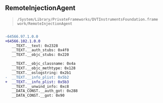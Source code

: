## RemoteInjectionAgent

> `/System/Library/PrivateFrameworks/DVTInstrumentsFoundation.framework/RemoteInjectionAgent`

```diff

-64566.97.1.0.0
+64566.102.1.0.0
   __TEXT.__text: 0x2328
   __TEXT.__auth_stubs: 0x4f0
   __TEXT.__objc_stubs: 0x220

   __TEXT.__objc_classname: 0x4a
   __TEXT.__objc_methtype: 0x128
   __TEXT.__oslogstring: 0x2b1
-  __TEXT.__info_plist: 0x5b2
+  __TEXT.__info_plist: 0x5b3
   __TEXT.__unwind_info: 0xc8
   __DATA_CONST.__auth_got: 0x288
   __DATA_CONST.__got: 0x90

```
